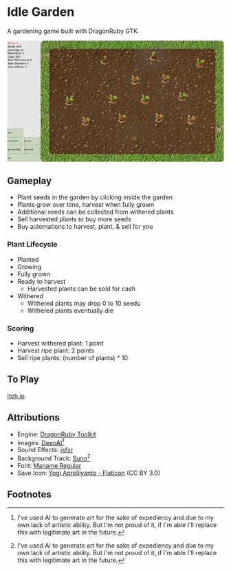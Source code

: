 # Idle Garden
A gardening game built with DragonRuby GTK.

![Screenshot of game screen](./mygame/metadata/idle_garden_0.11.png)

## Gameplay
- Plant seeds in the garden by clicking inside the garden
- Plants grow over time, harvest when fully grown
- Additional seeds can be collected from withered plants
- Sell harvested plants to buy more seeds
- Buy automations to harvest, plant, & sell for you

### Plant Lifecycle
- Planted
- Growing
- Fully grown
- Ready to harvest
  - Harvested plants can be sold for cash
- Withered
  - Withered plants may drop 0 to 10 seeds
  - Withered plants eventually die

### Scoring
- Harvest withered plant: 1 point
- Harvest ripe plant: 2 points
- Sell ripe plants: (number of plants) * 10

## To Play
[Itch.io](https://jalamb5.itch.io/idle-garden)

## Attributions
- Engine: [DragonRuby Toolkit](https://dragonruby.org/)
- Images: [DeepAI](https://deepai.org/machine-learning-model/text2img)[^1]
- Sound Effects: [jsfxr](https://sfxr.me/)
- Background Track: [Suno](https://suno.com/)[^1]
- Font: [Maname Regular](https://fonts.google.com/specimen/Maname)
- Save Icon: [Yogi Aprelliyanto - Flaticon](https://www.flaticon.com/free-icon/diskette_2874091) (CC BY 3.0)

## Footnotes
[^1]: I've used AI to generate art for the sake of expediency and due to my own lack of artistic ability. But I'm not proud of it, if I'm able I'll replace this with legitimate art in the future.
